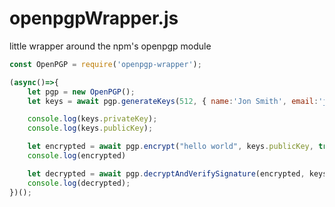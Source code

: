 # openpgpWrapper.js
little wrapper around the npm's openpgp module

```javascript
const OpenPGP = require('openpgp-wrapper');

(async()=>{
	let pgp = new OpenPGP();
	let keys = await pgp.generateKeys(512, { name:'Jon Smith', email:'jon@example.com' }, "secret passphrase")

	console.log(keys.privateKey);
	console.log(keys.publicKey);

	let encrypted = await pgp.encrypt("hello world", keys.publicKey, true);
	console.log(encrypted)

	let decrypted = await pgp.decryptAndVerifySignature(encrypted, keys.publicKey);
	console.log(decrypted);
})();
```
